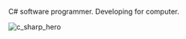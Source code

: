 C# software programmer. Developing for computer.

<!---
Traslox/Traslox is a ✨ special ✨ repository because its `README.md` (this file) appears on your GitHub profile.
You can click the Preview link to take a look at your changes.
--->
![c_sharp_hero](https://user-images.githubusercontent.com/107253054/188773397-98eeb971-e79f-4fc0-9952-23da06491ff9.png)

